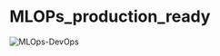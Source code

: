 # MLOPs_production_ready

![MLOps-DevOps](https://github.com/user-attachments/assets/deba56f4-6504-4cc6-bd2e-a78ba76f5ce2)

